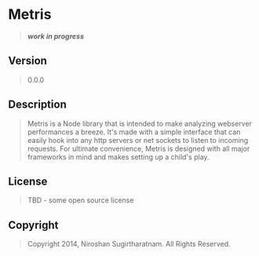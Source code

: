 # Metris
> **_work in progress_**

## Version
> 0.0.0

## Description
> Metris is a Node library that is intended to make analyzing webserver performances a breeze. It's made with a simple 
interface that can easily hook into any http servers or net sockets to listen to incoming requests. For ultimate 
convenience, Metris is designed with all major frameworks in mind and makes setting up a child's play.

## License
> TBD - some open source license

## Copyright
> Copyright 2014, Niroshan Sugirtharatnam. All Rights Reserved.
